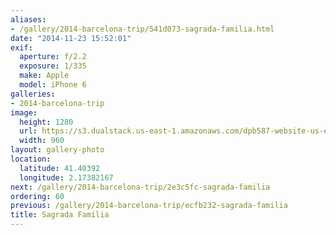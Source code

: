 ```yaml
---
aliases:
- /gallery/2014-barcelona-trip/541d073-sagrada-familia.html
date: "2014-11-23 15:52:01"
exif:
  aperture: f/2.2
  exposure: 1/335
  make: Apple
  model: iPhone 6
galleries:
- 2014-barcelona-trip
image:
  height: 1280
  url: https://s3.dualstack.us-east-1.amazonaws.com/dpb587-website-us-east-1/asset/gallery/2014-barcelona-trip/541d073-sagrada-familia~1280.jpg
  width: 960
layout: gallery-photo
location:
  latitude: 41.40392
  longitude: 2.17382167
next: /gallery/2014-barcelona-trip/2e3c5fc-sagrada-familia
ordering: 60
previous: /gallery/2014-barcelona-trip/ecfb232-sagrada-familia
title: Sagrada Família
---
```

